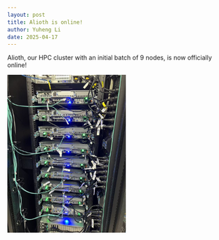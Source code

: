 ```yaml
---
layout: post
title: Alioth is online!
author: Yuheng Li
date: 2025-04-17
---
```


Alioth, our HPC cluster with an initial batch of 9 nodes, is now officially online!

<img width=270 src="/images/equipment/alioth2.jpg"/>
